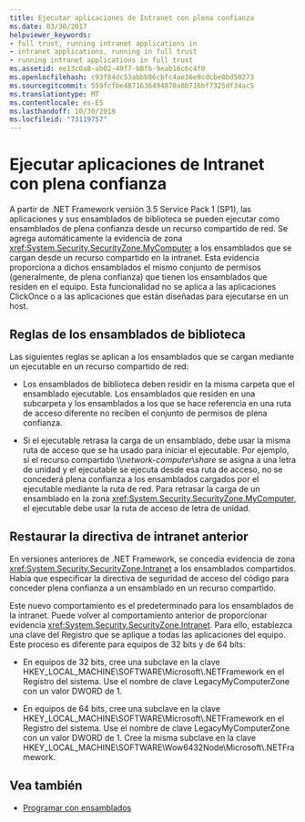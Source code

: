 ```yaml
---
title: Ejecutar aplicaciones de Intranet con plena confianza
ms.date: 03/30/2017
helpviewer_keywords:
- full trust, running intranet applications in
- intranet applications, running in full trust
- running intranet applications in full trust
ms.assetid: ee13c0a8-ab02-49f7-b8fb-9eab16c6c4f0
ms.openlocfilehash: c93f84dc53abbb86cbfc4ae36e9cdcbe0bd50273
ms.sourcegitcommit: 559fcfbe4871636494870a8b716bf7325df34ac5
ms.translationtype: MT
ms.contentlocale: es-ES
ms.lasthandoff: 10/30/2019
ms.locfileid: "73119757"
---
```

# <a name="running-intranet-applications-in-full-trust"></a>Ejecutar aplicaciones de Intranet con plena confianza

A partir de .NET Framework versión 3.5 Service Pack 1 (SP1), las aplicaciones y sus ensamblados de biblioteca se pueden ejecutar como ensamblados de plena confianza desde un recurso compartido de red. Se agrega automáticamente la evidencia de zona <xref:System.Security.SecurityZone.MyComputer> a los ensamblados que se cargan desde un recurso compartido en la intranet. Esta evidencia proporciona a dichos ensamblados el mismo conjunto de permisos (generalmente, de plena confianza) que tienen los ensamblados que residen en el equipo. Esta funcionalidad no se aplica a las aplicaciones ClickOnce o a las aplicaciones que están diseñadas para ejecutarse en un host.  
  
## <a name="rules-for-library-assemblies"></a>Reglas de los ensamblados de biblioteca  

Las siguientes reglas se aplican a los ensamblados que se cargan mediante un ejecutable en un recurso compartido de red:  
  
- Los ensamblados de biblioteca deben residir en la misma carpeta que el ensamblado ejecutable. Los ensamblados que residen en una subcarpeta y los ensamblados a los que se hace referencia en una ruta de acceso diferente no reciben el conjunto de permisos de plena confianza.  
  
- Si el ejecutable retrasa la carga de un ensamblado, debe usar la misma ruta de acceso que se ha usado para iniciar el ejecutable. Por ejemplo, si el recurso compartido \\\\*network-computer*\\*share* se asigna a una letra de unidad y el ejecutable se ejecuta desde esa ruta de acceso, no se concederá plena confianza a los ensamblados cargados por el ejecutable mediante la ruta de red. Para retrasar la carga de un ensamblado en la zona <xref:System.Security.SecurityZone.MyComputer>, el ejecutable debe usar la ruta de acceso de letra de unidad.  
  
## <a name="restoring-the-former-intranet-policy"></a>Restaurar la directiva de intranet anterior  

En versiones anteriores de .NET Framework, se concedía evidencia de zona <xref:System.Security.SecurityZone.Intranet> a los ensamblados compartidos. Había que especificar la directiva de seguridad de acceso del código para conceder plena confianza a un ensamblado en un recurso compartido.  
  
Este nuevo comportamiento es el predeterminado para los ensamblados de la intranet. Puede volver al comportamiento anterior de proporcionar evidencia <xref:System.Security.SecurityZone.Intranet>. Para ello, establezca una clave del Registro que se aplique a todas las aplicaciones del equipo. Este proceso es diferente para equipos de 32 bits y de 64 bits:  
  
- En equipos de 32 bits, cree una subclave en la clave HKEY_LOCAL_MACHINE\SOFTWARE\Microsoft\\.NETFramework en el Registro del sistema. Use el nombre de clave LegacyMyComputerZone con un valor DWORD de 1.  
  
- En equipos de 64 bits, cree una subclave en la clave HKEY_LOCAL_MACHINE\SOFTWARE\Microsoft\\.NETFramework en el Registro del sistema. Use el nombre de clave LegacyMyComputerZone con un valor DWORD de 1. Cree la misma subclave en la clave HKEY_LOCAL_MACHINE\SOFTWARE\Wow6432Node\Microsoft\\.NETFramework.  
  
## <a name="see-also"></a>Vea también

- [Programar con ensamblados](../../standard/assembly/program.md)
